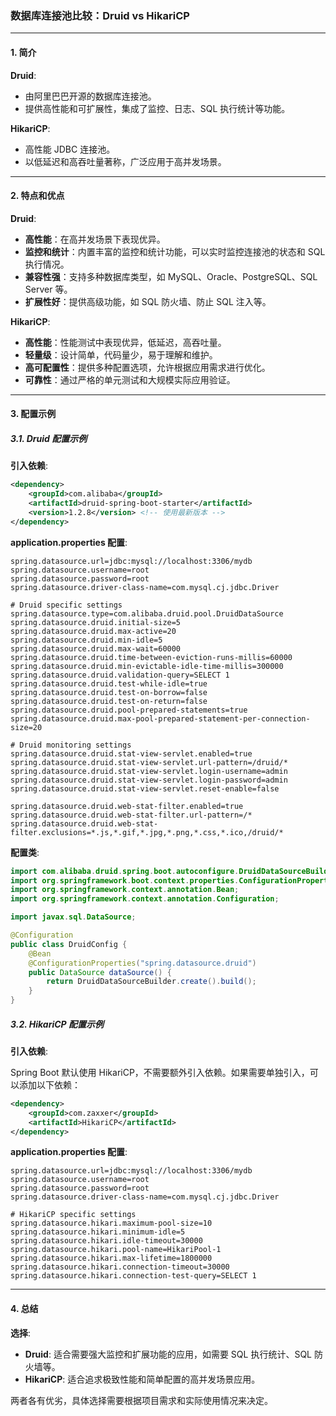 ### 数据库连接池比较：Druid vs HikariCP

---

#### 1. 简介

**Druid**:
- 由阿里巴巴开源的数据库连接池。
- 提供高性能和可扩展性，集成了监控、日志、SQL 执行统计等功能。

**HikariCP**:
- 高性能 JDBC 连接池。
- 以低延迟和高吞吐量著称，广泛应用于高并发场景。

---

#### 2. 特点和优点

**Druid**:
- **高性能**：在高并发场景下表现优异。
- **监控和统计**：内置丰富的监控和统计功能，可以实时监控连接池的状态和 SQL 执行情况。
- **兼容性强**：支持多种数据库类型，如 MySQL、Oracle、PostgreSQL、SQL Server 等。
- **扩展性好**：提供高级功能，如 SQL 防火墙、防止 SQL 注入等。

**HikariCP**:
- **高性能**：性能测试中表现优异，低延迟，高吞吐量。
- **轻量级**：设计简单，代码量少，易于理解和维护。
- **高可配置性**：提供多种配置选项，允许根据应用需求进行优化。
- **可靠性**：通过严格的单元测试和大规模实际应用验证。

---

#### 3. 配置示例

##### 3.1. Druid 配置示例

**引入依赖**:

```xml
<dependency>
    <groupId>com.alibaba</groupId>
    <artifactId>druid-spring-boot-starter</artifactId>
    <version>1.2.8</version> <!-- 使用最新版本 -->
</dependency>
```

**application.properties 配置**:

```properties
spring.datasource.url=jdbc:mysql://localhost:3306/mydb
spring.datasource.username=root
spring.datasource.password=root
spring.datasource.driver-class-name=com.mysql.cj.jdbc.Driver

# Druid specific settings
spring.datasource.type=com.alibaba.druid.pool.DruidDataSource
spring.datasource.druid.initial-size=5
spring.datasource.druid.max-active=20
spring.datasource.druid.min-idle=5
spring.datasource.druid.max-wait=60000
spring.datasource.druid.time-between-eviction-runs-millis=60000
spring.datasource.druid.min-evictable-idle-time-millis=300000
spring.datasource.druid.validation-query=SELECT 1
spring.datasource.druid.test-while-idle=true
spring.datasource.druid.test-on-borrow=false
spring.datasource.druid.test-on-return=false
spring.datasource.druid.pool-prepared-statements=true
spring.datasource.druid.max-pool-prepared-statement-per-connection-size=20

# Druid monitoring settings
spring.datasource.druid.stat-view-servlet.enabled=true
spring.datasource.druid.stat-view-servlet.url-pattern=/druid/*
spring.datasource.druid.stat-view-servlet.login-username=admin
spring.datasource.druid.stat-view-servlet.login-password=admin
spring.datasource.druid.stat-view-servlet.reset-enable=false

spring.datasource.druid.web-stat-filter.enabled=true
spring.datasource.druid.web-stat-filter.url-pattern=/*
spring.datasource.druid.web-stat-filter.exclusions=*.js,*.gif,*.jpg,*.png,*.css,*.ico,/druid/*
```

**配置类**:

```java
import com.alibaba.druid.spring.boot.autoconfigure.DruidDataSourceBuilder;
import org.springframework.boot.context.properties.ConfigurationProperties;
import org.springframework.context.annotation.Bean;
import org.springframework.context.annotation.Configuration;

import javax.sql.DataSource;

@Configuration
public class DruidConfig {
    @Bean
    @ConfigurationProperties("spring.datasource.druid")
    public DataSource dataSource() {
        return DruidDataSourceBuilder.create().build();
    }
}
```

##### 3.2. HikariCP 配置示例

**引入依赖**:

Spring Boot 默认使用 HikariCP，不需要额外引入依赖。如果需要单独引入，可以添加以下依赖：

```xml
<dependency>
    <groupId>com.zaxxer</groupId>
    <artifactId>HikariCP</artifactId>
</dependency>
```

**application.properties 配置**:

```properties
spring.datasource.url=jdbc:mysql://localhost:3306/mydb
spring.datasource.username=root
spring.datasource.password=root
spring.datasource.driver-class-name=com.mysql.cj.jdbc.Driver

# HikariCP specific settings
spring.datasource.hikari.maximum-pool-size=10
spring.datasource.hikari.minimum-idle=5
spring.datasource.hikari.idle-timeout=30000
spring.datasource.hikari.pool-name=HikariPool-1
spring.datasource.hikari.max-lifetime=1800000
spring.datasource.hikari.connection-timeout=30000
spring.datasource.hikari.connection-test-query=SELECT 1
```

---

#### 4. 总结

**选择**:
- **Druid**: 适合需要强大监控和扩展功能的应用，如需要 SQL 执行统计、SQL 防火墙等。
- **HikariCP**: 适合追求极致性能和简单配置的高并发场景应用。

两者各有优劣，具体选择需要根据项目需求和实际使用情况来决定。